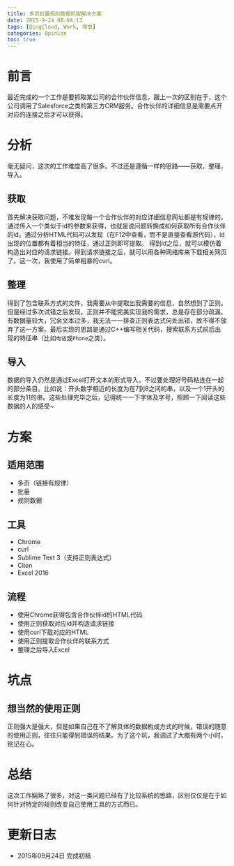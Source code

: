 ```yaml
---
title: 多页批量规则数据抓取解决方案
date: 2015-9-24 08:04:13
tags: [QingCloud, Work, 爬虫]
categories: Opinion
toc: true
---
```

# 前言
最近完成的一个工作是要抓取某公司的合作伙伴信息，跟上一次的区别在于，这个公司调用了Salesforce之类的第三方CRM服务。合作伙伴的详细信息是需要点开对应的连接之后才可以获得。

<!--more-->

# 分析
毫无疑问，这次的工作难度高了很多。不过还是遵循一样的思路——获取，整理，导入。

## 获取
首先解决获取问题，不难发现每一个合作伙伴的对应详细信息网址都是有规律的，通过传入一个类似于id的参数来获得，也就是说问题转换成如何获取所有合作伙伴的id。通过分析HTML代码可以发现（在F12中查看，而不是直接查看源代码），id出现的位置都有着相当的特征，通过正则即可提取。
得到id之后，就可以模仿着构造出对应的请求链接。得到请求链接之后，就可以用各种网络库来下载相关网页了。这一次，我使用了简单粗暴的curl。

## 整理
得到了包含联系方式的文件，我需要从中提取出我需要的信息，自然想到了正则。但是经过多次试错之后发现，正则并不能完美实现我的需求，总是存在部分疏漏。有数据量较大，冗余文本过多，我无法一一排查正则表达式何处出错，故不得不放弃了这一方案。最后实现的思路是通过C++编写相关代码，搜索联系方式前后出现的特征串（比如`电话`或`Phone`之类）。

## 导入
数据的导入仍然是通过Excel打开文本的形式导入，不过要处理好号码粘连在一起的部分条目。比如说：开头数字相近的长度为在7到8之间的串，以及一个1开头的长度为11的串。这些处理完毕之后，记得统一一下字体及字号，照顾一下阅读这些数据的人的感受~

# 方案

## 适用范围

- 多页（链接有规律）
- 批量
- 规则数据

## 工具

- Chrome
- curl
- Sublime Text 3（支持正则表达式）
- Clion
- Excel 2016

## 流程

- 使用Chrome获得包含合作伙伴id的HTML代码
- 使用正则获取对应id并构造请求链接
- 使用curl下载对应的HTML
- 使用正则提取合作伙伴的联系方式
- 整理之后导入Excel

# 坑点

## 想当然的使用正则
正则强大是强大，但是如果自己在不了解具体的数据构成方式的时候，错误的随意的使用正则，往往只能得到错误的结果。为了这个坑，我调试了大概有两个小时，铭记在心。

# 总结
这次工作娴熟了很多，对这一类问题已经有了比较系统的思路，区别仅仅是在于如何针对特定的规则改变自己使用工具的方式而已。

# 更新日志
- 2015年09月24日 完成初稿
